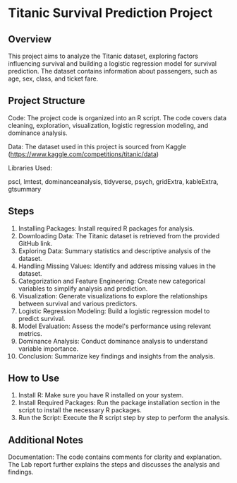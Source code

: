 # Titanic Survival Prediction Project

## Overview


This project aims to analyze the Titanic dataset, exploring factors influencing survival and building a logistic regression model for survival prediction. 
The dataset contains information about passengers, such as age, sex, class, and ticket fare.

## Project Structure


Code: The project code is organized into an R script. The code covers data cleaning, exploration, visualization, logistic regression modeling, and dominance analysis.

Data: The dataset used in this project is sourced from Kaggle (https://www.kaggle.com/competitions/titanic/data)

Libraries Used:

pscl,
lmtest,
dominanceanalysis,
tidyverse,
psych,
gridExtra,
kableExtra,
gtsummary


## Steps
1. Installing Packages:
      Install required R packages for analysis.
2. Downloading Data:
      The Titanic dataset is retrieved from the provided GitHub link.
3. Exploring Data:
      Summary statistics and descriptive analysis of the dataset.
4. Handling Missing Values:
      Identify and address missing values in the dataset.
5. Categorization and Feature Engineering:
      Create new categorical variables to simplify analysis and prediction.
6. Visualization:
      Generate visualizations to explore the relationships between survival and various predictors.
7. Logistic Regression Modeling:
      Build a logistic regression model to predict survival.
8. Model Evaluation:
      Assess the model's performance using relevant metrics.
9. Dominance Analysis:
      Conduct dominance analysis to understand variable importance.
10. Conclusion:
      Summarize key findings and insights from the analysis. 


## How to Use

1. Install R:
      Make sure you have R installed on your system.
2. Install Required Packages:
      Run the package installation section in the script to install the necessary R packages.
3. Run the Script:
      Execute the R script step by step to perform the analysis.


## Additional Notes

Documentation:
The code contains comments for clarity and explanation. The Lab report further explains the steps and discusses the analysis and findings.



